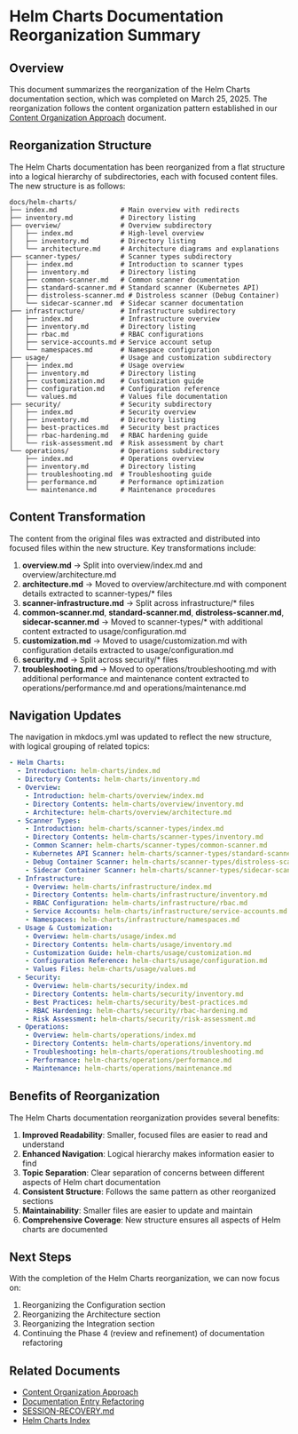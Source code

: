 # Helm Charts Documentation Reorganization Summary

## Overview

This document summarizes the reorganization of the Helm Charts documentation section, which was completed on March 25, 2025. The reorganization follows the content organization pattern established in our [Content Organization Approach](content-organization-approach.md) document.

## Reorganization Structure

The Helm Charts documentation has been reorganized from a flat structure into a logical hierarchy of subdirectories, each with focused content files. The new structure is as follows:

```
docs/helm-charts/
├── index.md                # Main overview with redirects
├── inventory.md            # Directory listing 
├── overview/               # Overview subdirectory
│   ├── index.md            # High-level overview
│   ├── inventory.md        # Directory listing
│   └── architecture.md     # Architecture diagrams and explanations
├── scanner-types/          # Scanner types subdirectory
│   ├── index.md            # Introduction to scanner types
│   ├── inventory.md        # Directory listing
│   ├── common-scanner.md   # Common scanner documentation
│   ├── standard-scanner.md # Standard scanner (Kubernetes API)
│   ├── distroless-scanner.md # Distroless scanner (Debug Container)
│   └── sidecar-scanner.md  # Sidecar scanner documentation
├── infrastructure/         # Infrastructure subdirectory
│   ├── index.md            # Infrastructure overview
│   ├── inventory.md        # Directory listing
│   ├── rbac.md             # RBAC configurations
│   ├── service-accounts.md # Service account setup
│   └── namespaces.md       # Namespace configuration
├── usage/                  # Usage and customization subdirectory
│   ├── index.md            # Usage overview
│   ├── inventory.md        # Directory listing
│   ├── customization.md    # Customization guide
│   ├── configuration.md    # Configuration reference
│   └── values.md           # Values file documentation
├── security/               # Security subdirectory
│   ├── index.md            # Security overview
│   ├── inventory.md        # Directory listing
│   ├── best-practices.md   # Security best practices
│   ├── rbac-hardening.md   # RBAC hardening guide
│   └── risk-assessment.md  # Risk assessment by chart
└── operations/             # Operations subdirectory
    ├── index.md            # Operations overview
    ├── inventory.md        # Directory listing
    ├── troubleshooting.md  # Troubleshooting guide
    ├── performance.md      # Performance optimization
    └── maintenance.md      # Maintenance procedures
```

## Content Transformation

The content from the original files was extracted and distributed into focused files within the new structure. Key transformations include:

1. **overview.md** → Split into overview/index.md and overview/architecture.md
2. **architecture.md** → Moved to overview/architecture.md with component details extracted to scanner-types/* files
3. **scanner-infrastructure.md** → Split across infrastructure/* files
4. **common-scanner.md**, **standard-scanner.md**, **distroless-scanner.md**, **sidecar-scanner.md** → Moved to scanner-types/* with additional content extracted to usage/configuration.md
5. **customization.md** → Moved to usage/customization.md with configuration details extracted to usage/configuration.md
6. **security.md** → Split across security/* files
7. **troubleshooting.md** → Moved to operations/troubleshooting.md with additional performance and maintenance content extracted to operations/performance.md and operations/maintenance.md

## Navigation Updates

The navigation in mkdocs.yml was updated to reflect the new structure, with logical grouping of related topics:

```yaml
- Helm Charts:
  - Introduction: helm-charts/index.md
  - Directory Contents: helm-charts/inventory.md
  - Overview:
    - Introduction: helm-charts/overview/index.md
    - Directory Contents: helm-charts/overview/inventory.md
    - Architecture: helm-charts/overview/architecture.md
  - Scanner Types:
    - Introduction: helm-charts/scanner-types/index.md
    - Directory Contents: helm-charts/scanner-types/inventory.md
    - Common Scanner: helm-charts/scanner-types/common-scanner.md
    - Kubernetes API Scanner: helm-charts/scanner-types/standard-scanner.md
    - Debug Container Scanner: helm-charts/scanner-types/distroless-scanner.md
    - Sidecar Container Scanner: helm-charts/scanner-types/sidecar-scanner.md
  - Infrastructure:
    - Overview: helm-charts/infrastructure/index.md
    - Directory Contents: helm-charts/infrastructure/inventory.md
    - RBAC Configuration: helm-charts/infrastructure/rbac.md
    - Service Accounts: helm-charts/infrastructure/service-accounts.md
    - Namespaces: helm-charts/infrastructure/namespaces.md
  - Usage & Customization:
    - Overview: helm-charts/usage/index.md
    - Directory Contents: helm-charts/usage/inventory.md
    - Customization Guide: helm-charts/usage/customization.md
    - Configuration Reference: helm-charts/usage/configuration.md
    - Values Files: helm-charts/usage/values.md
  - Security:
    - Overview: helm-charts/security/index.md
    - Directory Contents: helm-charts/security/inventory.md
    - Best Practices: helm-charts/security/best-practices.md
    - RBAC Hardening: helm-charts/security/rbac-hardening.md
    - Risk Assessment: helm-charts/security/risk-assessment.md
  - Operations:
    - Overview: helm-charts/operations/index.md
    - Directory Contents: helm-charts/operations/inventory.md
    - Troubleshooting: helm-charts/operations/troubleshooting.md
    - Performance: helm-charts/operations/performance.md
    - Maintenance: helm-charts/operations/maintenance.md
```

## Benefits of Reorganization

The Helm Charts documentation reorganization provides several benefits:

1. **Improved Readability**: Smaller, focused files are easier to read and understand
2. **Enhanced Navigation**: Logical hierarchy makes information easier to find
3. **Topic Separation**: Clear separation of concerns between different aspects of Helm chart documentation
4. **Consistent Structure**: Follows the same pattern as other reorganized sections
5. **Maintainability**: Smaller files are easier to update and maintain
6. **Comprehensive Coverage**: New structure ensures all aspects of Helm charts are documented

## Next Steps

With the completion of the Helm Charts reorganization, we can now focus on:

1. Reorganizing the Configuration section
2. Reorganizing the Architecture section
3. Reorganizing the Integration section
4. Continuing the Phase 4 (review and refinement) of documentation refactoring

## Related Documents

- [Content Organization Approach](content-organization-approach.md)
- [Documentation Entry Refactoring](documentation-entry-refactoring.md)
- [SESSION-RECOVERY.md](/SESSION-RECOVERY.md)
- [Helm Charts Index](/docs/helm-charts/index.md)